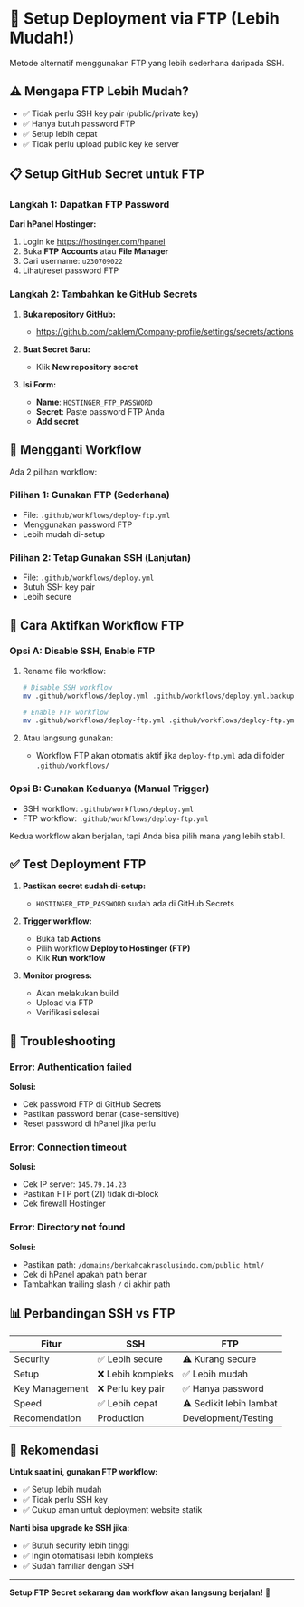 # 🔧 Setup Deployment via FTP (Lebih Mudah!)

Metode alternatif menggunakan FTP yang lebih sederhana daripada SSH.

## ⚠️ Mengapa FTP Lebih Mudah?

- ✅ Tidak perlu SSH key pair (public/private key)
- ✅ Hanya butuh password FTP
- ✅ Setup lebih cepat
- ✅ Tidak perlu upload public key ke server

## 📋 Setup GitHub Secret untuk FTP

### Langkah 1: Dapatkan FTP Password

**Dari hPanel Hostinger:**
1. Login ke https://hostinger.com/hpanel
2. Buka **FTP Accounts** atau **File Manager**
3. Cari username: `u230709022`
4. Lihat/reset password FTP

### Langkah 2: Tambahkan ke GitHub Secrets

1. **Buka repository GitHub:**
   - https://github.com/caklem/Company-profile/settings/secrets/actions

2. **Buat Secret Baru:**
   - Klik **New repository secret**

3. **Isi Form:**
   - **Name**: `HOSTINGER_FTP_PASSWORD`
   - **Secret**: Paste password FTP Anda
   - **Add secret**

## 🔄 Mengganti Workflow

Ada 2 pilihan workflow:

### Pilihan 1: Gunakan FTP (Sederhana)
- File: `.github/workflows/deploy-ftp.yml`
- Menggunakan password FTP
- Lebih mudah di-setup

### Pilihan 2: Tetap Gunakan SSH (Lanjutan)
- File: `.github/workflows/deploy.yml`
- Butuh SSH key pair
- Lebih secure

## 🎯 Cara Aktifkan Workflow FTP

### Opsi A: Disable SSH, Enable FTP

1. Rename file workflow:
   ```bash
   # Disable SSH workflow
   mv .github/workflows/deploy.yml .github/workflows/deploy.yml.backup
   
   # Enable FTP workflow
   mv .github/workflows/deploy-ftp.yml .github/workflows/deploy-ftp.yml.active
   ```

2. Atau langsung gunakan:
   - Workflow FTP akan otomatis aktif jika `deploy-ftp.yml` ada di folder `.github/workflows/`

### Opsi B: Gunakan Keduanya (Manual Trigger)

- SSH workflow: `.github/workflows/deploy.yml`
- FTP workflow: `.github/workflows/deploy-ftp.yml`

Kedua workflow akan berjalan, tapi Anda bisa pilih mana yang lebih stabil.

## ✅ Test Deployment FTP

1. **Pastikan secret sudah di-setup:**
   - `HOSTINGER_FTP_PASSWORD` sudah ada di GitHub Secrets

2. **Trigger workflow:**
   - Buka tab **Actions**
   - Pilih workflow **Deploy to Hostinger (FTP)**
   - Klik **Run workflow**

3. **Monitor progress:**
   - Akan melakukan build
   - Upload via FTP
   - Verifikasi selesai

## 🐛 Troubleshooting

### Error: Authentication failed

**Solusi:**
- Cek password FTP di GitHub Secrets
- Pastikan password benar (case-sensitive)
- Reset password di hPanel jika perlu

### Error: Connection timeout

**Solusi:**
- Cek IP server: `145.79.14.23`
- Pastikan FTP port (21) tidak di-block
- Cek firewall Hostinger

### Error: Directory not found

**Solusi:**
- Pastikan path: `/domains/berkahcakrasolusindo.com/public_html/`
- Cek di hPanel apakah path benar
- Tambahkan trailing slash `/` di akhir path

## 📊 Perbandingan SSH vs FTP

| Fitur | SSH | FTP |
|-------|-----|-----|
| Security | ✅ Lebih secure | ⚠️ Kurang secure |
| Setup | ❌ Lebih kompleks | ✅ Lebih mudah |
| Key Management | ❌ Perlu key pair | ✅ Hanya password |
| Speed | ✅ Lebih cepat | ⚠️ Sedikit lebih lambat |
| Recomendation | Production | Development/Testing |

## 🎯 Rekomendasi

**Untuk saat ini, gunakan FTP workflow:**
- ✅ Setup lebih mudah
- ✅ Tidak perlu SSH key
- ✅ Cukup aman untuk deployment website statik

**Nanti bisa upgrade ke SSH jika:**
- ✅ Butuh security lebih tinggi
- ✅ Ingin otomatisasi lebih kompleks
- ✅ Sudah familiar dengan SSH

---

**Setup FTP Secret sekarang dan workflow akan langsung berjalan!** 🚀

